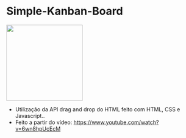 # Simple-Kanban-Board

<img src="https://i.ytimg.com/vi/0MFfXSTjPAs/maxresdefault.jpg" height="200">

- Utilização da API drag and drop do HTML feito com HTML, CSS e Javascript..
- Feito a partir do vídeo: https://www.youtube.com/watch?v=6wn8hpUcEcM
